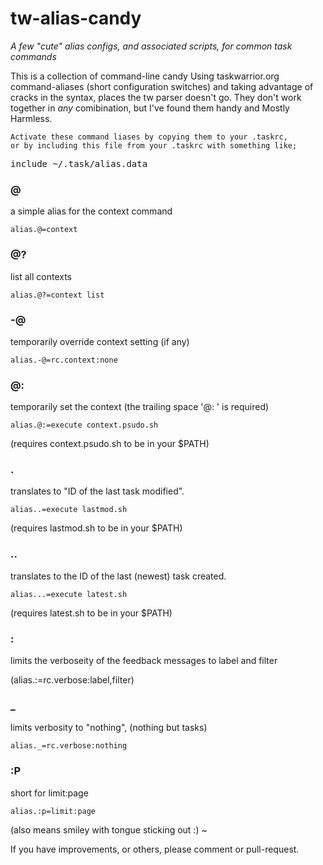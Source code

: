 # tw-alias-candy
_A few "cute" alias configs, and associated scripts, for common task commands_

This is a collection of command-line candy Using taskwarrior.org command-aliases (short configuration switches) and taking advantage of cracks in the syntax, places the tw parser doesn't go. They don't work together in _any_ comibination, but I've found them handy and Mostly Harmless. 

    Activate these command liases by copying them to your .taskrc, 
    or by including this file from your .taskrc with something like;
<pre>
include ~/.task/alias.data
</pre>

###    @
a simple alias for the context command

    alias.@=context

###    @?
list all contexts

    alias.@?=context list

###    -@
temporarily override context setting (if any)

    alias.-@=rc.context:none

###    @:
temporarily set the context (the trailing space '@: ' is required)

    alias.@:=execute context.psudo.sh
(requires context.psudo.sh to be in your $PATH)

###    .
translates to "ID of the last task modified".

    alias..=execute lastmod.sh
(requires lastmod.sh to be in your $PATH)

###    ..
translates to the ID of the last (newest) task created.

    alias...=execute latest.sh
(requires latest.sh to be in your $PATH)


###    :
limits the verboseity of the feedback messages to label and filter

(alias.:=rc.verbose:label,filter)

###    _
limits verbosity to "nothing", (nothing but tasks)

    alias._=rc.verbose:nothing

###    :P
short for limit:page

    alias.:p=limit:page
(also means smiley with tongue sticking out :)
~                                                     

If you have improvements, or others, please comment or pull-request.
